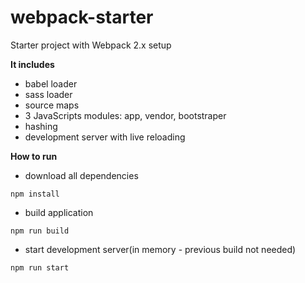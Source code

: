 # webpack-starter

Starter project with Webpack 2.x setup

**It includes**

- babel loader
- sass loader
- source maps
- 3 JavaScripts modules: app, vendor, bootstraper
- hashing
- development server with live reloading

**How to run**

- download all dependencies

`npm install`

- build application

`npm run build`

- start development server(in memory - previous build not needed)

`npm run start`